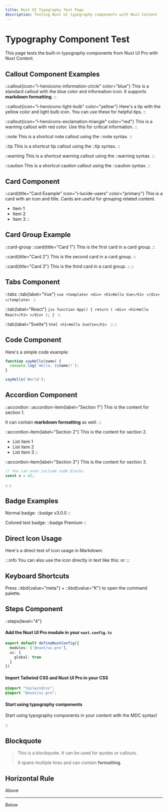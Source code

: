 ```yaml
---
title: Nuxt UI Typography Test Page
description: Testing Nuxt UI typography components with Nuxt Content
---
```


# Typography Component Test

This page tests the built-in typography components from Nuxt UI Pro with Nuxt Content.

## Callout Component Examples

::callout{icon="i-heroicons-information-circle" color="blue"}
This is a standard callout with the blue color and information icon. It supports **markdown formatting**.
::

::callout{icon="i-heroicons-light-bulb" color="yellow"}
Here's a tip with the yellow color and light bulb icon. You can use these for helpful tips.
::

::callout{icon="i-heroicons-exclamation-triangle" color="red"}
This is a warning callout with red color. Use this for critical information.
::

::note
This is a shortcut note callout using the ::note syntax.
::

::tip
This is a shortcut tip callout using the ::tip syntax.
::

::warning
This is a shortcut warning callout using the ::warning syntax.
::

::caution
This is a shortcut caution callout using the ::caution syntax.
::

## Card Component

::card{title="Card Example" icon="i-lucide-users" color="primary"}
This is a card with an icon and title. Cards are useful for grouping related content.

- Item 1
- Item 2
- Item 3
::

## Card Group Example

::card-group
  ::card{title="Card 1"}
    This is the first card in a card group.
  ::
  
  ::card{title="Card 2"}
    This is the second card in a card group.
  ::
  
  ::card{title="Card 3"}
    This is the third card in a card group.
  ::
::

## Tabs Component

::tabs
  ::tab{label="Vue"}
    ```vue
    <template>
      <div>
        <h1>Hello Vue</h1>
      </div>
    </template>
    ```
  ::
  
  ::tab{label="React"}
    ```jsx
    function App() {
      return (
        <div>
          <h1>Hello React</h1>
        </div>
      );
    }
    ```
  ::
  
  ::tab{label="Svelte"}
    ```html
    <h1>Hello Svelte</h1>
    ```
  ::
::

## Code Component

Here's a simple code example:

```js
function sayHello(name) {
  console.log(`Hello, ${name}!`);
}

sayHello('World');
```

## Accordion Component

::accordion
  ::accordion-item{label="Section 1"}
  This is the content for section 1.
  
  It can contain **markdown formatting** as well.
  ::
  
  ::accordion-item{label="Section 2"}
  This is the content for section 2.
  
  - List item 1
  - List item 2
  - List item 3
  ::
  
  ::accordion-item{label="Section 3"}
  This is the content for section 3.
  
  ```js
  // You can even include code blocks
  const x = 42;
  ```
  ::
::

## Badge Examples

Normal badge: 
::badge
v3.0.0
::

Colored text badge: 
::badge
Premium
::

## Direct Icon Usage

Here's a direct test of icon usage in Markdown:

<div class="flex space-x-4 my-4">
  <Icon name="i-heroicons-light-bulb" class="text-3xl text-yellow-500" />
  <Icon name="i-heroicons-document-text" class="text-3xl text-blue-500" />
  <Icon name="i-heroicons-code-bracket" class="text-3xl text-green-500" />
</div>

:::info
You can also use the icon directly in text like this: <Icon name="i-heroicons-check" class="text-green-500" /> or <Icon name="i-heroicons-x-mark" class="text-red-500" />
:::

## Keyboard Shortcuts

Press ::kbd{value="meta"} + ::kbd{value="K"} to open the command palette.

## Steps Component

::steps{level="4"}

#### Add the Nuxt UI Pro module in your `nuxt.config.ts`

```ts [nuxt.config.ts]
export default defineNuxtConfig({
  modules: ['@nuxt/ui-pro'],
  ui: {
    global: true
  }
})
```

#### Import Tailwind CSS and Nuxt UI Pro in your CSS

```css [assets/css/main.css]
@import "tailwindcss";
@import "@nuxt/ui-pro";
```

#### Start using typography components

Start using typography components in your content with the MDC syntax!

::

## Blockquote

> This is a blockquote. It can be used for quotes or callouts.
> 
> It spans multiple lines and can contain **formatting**.

## Horizontal Rule

Above

---

Below